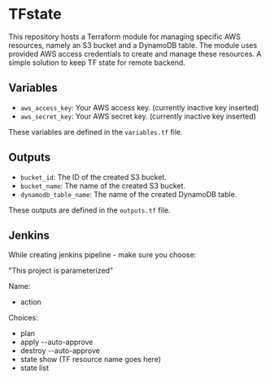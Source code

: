 # TFstate
This repository hosts a Terraform module for managing specific AWS resources, namely an S3 bucket and a DynamoDB table. The module uses provided AWS access credentials to create and manage these resources.
A simple solution to keep TF state for remote backend.


## Variables

- `aws_access_key`: Your AWS access key. (currently inactive key inserted)
- `aws_secret_key`: Your AWS secret key. (currently inactive key inserted)

These variables are defined in the `variables.tf` file.

## Outputs

- `bucket_id`: The ID of the created S3 bucket.
- `bucket_name`: The name of the created S3 bucket.
- `dynamodb_table_name`: The name of the created DynamoDB table.

These outputs are defined in the `outputs.tf` file.


## Jenkins

While creating jenkins pipeline - make sure you choose:

"This project is parameterized"

Name: 
- action

Choices:
- plan
- apply --auto-approve
- destroy --auto-approve
- state show (TF resource name goes here)
- state list

